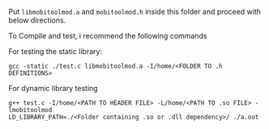 Put `libmobitoolmod.a` and `mobitoolmod.h` inside this folder and proceed with below directions.


To Compile and test, i recommend the following commands

For testing the static library:
```
gcc -static ./test.c libmobitoolmod.a -I/home/<FOLDER TO .h DEFINITIONS>
```


For dynamic library testing
```
g++ test.c -I/home/<PATH TO HEADER FILE> -L/home/<PATH TO .so FILE> -lmobitoolmod
LD_LIBRARY_PATH=./<Folder containing .so or .dll dependency>/ ./a.out
```
